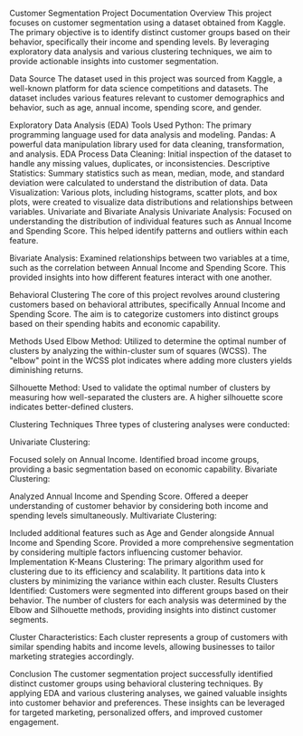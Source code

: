 Customer Segmentation Project Documentation
Overview
This project focuses on customer segmentation using a dataset obtained from Kaggle. The primary objective is to identify distinct customer groups based on their behavior, specifically their income and spending levels. By leveraging exploratory data analysis and various clustering techniques, we aim to provide actionable insights into customer segmentation.

Data Source
The dataset used in this project was sourced from Kaggle, a well-known platform for data science competitions and datasets. The dataset includes various features relevant to customer demographics and behavior, such as age, annual income, spending score, and gender.

Exploratory Data Analysis (EDA)
Tools Used
Python: The primary programming language used for data analysis and modeling.
Pandas: A powerful data manipulation library used for data cleaning, transformation, and analysis.
EDA Process
Data Cleaning: Initial inspection of the dataset to handle any missing values, duplicates, or inconsistencies.
Descriptive Statistics: Summary statistics such as mean, median, mode, and standard deviation were calculated to understand the distribution of data.
Data Visualization: Various plots, including histograms, scatter plots, and box plots, were created to visualize data distributions and relationships between variables.
Univariate and Bivariate Analysis
Univariate Analysis: Focused on understanding the distribution of individual features such as Annual Income and Spending Score. This helped identify patterns and outliers within each feature.

Bivariate Analysis: Examined relationships between two variables at a time, such as the correlation between Annual Income and Spending Score. This provided insights into how different features interact with one another.

Behavioral Clustering
The core of this project revolves around clustering customers based on behavioral attributes, specifically Annual Income and Spending Score. The aim is to categorize customers into distinct groups based on their spending habits and economic capability.

Methods Used
Elbow Method: Utilized to determine the optimal number of clusters by analyzing the within-cluster sum of squares (WCSS). The "elbow" point in the WCSS plot indicates where adding more clusters yields diminishing returns.

Silhouette Method: Used to validate the optimal number of clusters by measuring how well-separated the clusters are. A higher silhouette score indicates better-defined clusters.

Clustering Techniques
Three types of clustering analyses were conducted:

Univariate Clustering:

Focused solely on Annual Income.
Identified broad income groups, providing a basic segmentation based on economic capability.
Bivariate Clustering:

Analyzed Annual Income and Spending Score.
Offered a deeper understanding of customer behavior by considering both income and spending levels simultaneously.
Multivariate Clustering:

Included additional features such as Age and Gender alongside Annual Income and Spending Score.
Provided a more comprehensive segmentation by considering multiple factors influencing customer behavior.
Implementation
K-Means Clustering: The primary algorithm used for clustering due to its efficiency and scalability. It partitions data into k clusters by minimizing the variance within each cluster.
Results
Clusters Identified: Customers were segmented into different groups based on their behavior. The number of clusters for each analysis was determined by the Elbow and Silhouette methods, providing insights into distinct customer segments.

Cluster Characteristics: Each cluster represents a group of customers with similar spending habits and income levels, allowing businesses to tailor marketing strategies accordingly.

Conclusion
The customer segmentation project successfully identified distinct customer groups using behavioral clustering techniques. By applying EDA and various clustering analyses, we gained valuable insights into customer behavior and preferences. These insights can be leveraged for targeted marketing, personalized offers, and improved customer engagement.
